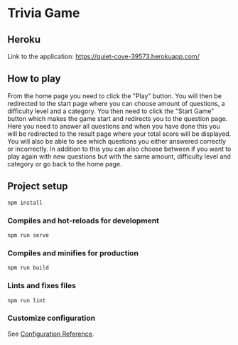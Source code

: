 # Trivia Game

## Heroku
Link to the application: https://quiet-cove-39573.herokuapp.com/

## How to play
From the home page you need to click the "Play" button. You will then be redirected to the start page where you can choose amount of questions, a difficulty level and a category. You then need to click the "Start Game" button which makes the game start and redirects you to the question page. Here you need to answer all questions and when you have done this you will be redirected to the result page where your total score will be displayed. You will also be able to see which questions you either answered correctly or incorrectly. In addition to this you can also choose between if you want to play again with new questions but with the same amount, difficulty level and category or go back to the home page.

## Project setup
```
npm install
```

### Compiles and hot-reloads for development
```
npm run serve
```

### Compiles and minifies for production
```
npm run build
```

### Lints and fixes files
```
npm run lint
```

### Customize configuration
See [Configuration Reference](https://cli.vuejs.org/config/).
